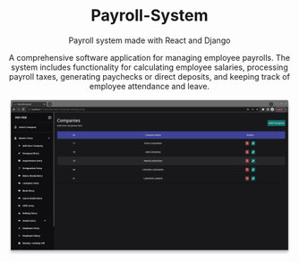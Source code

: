 <h1 align="center">
  Payroll-System
</h1>

<div align="center">
<p>Payroll system made with React and Django</p>
<p>A comprehensive software application for managing employee payrolls. The system includes functionality for calculating employee salaries, processing payroll taxes, generating paychecks or direct deposits, and keeping track of employee attendance and leave.</p>
<img src="docs/screenshots/new-companies.png">
</div>
